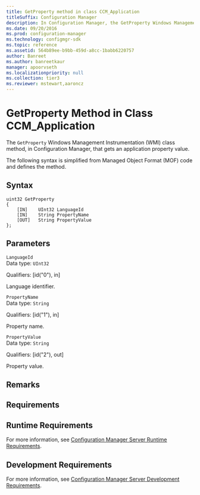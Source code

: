 ```yaml
---
title: GetProperty method in class CCM_Application
titleSuffix: Configuration Manager
description: In Configuration Manager, the GetProperty Windows Management Instrumentation class method that gets an application property value.
ms.date: 09/20/2016
ms.prod: configuration-manager
ms.technology: configmgr-sdk
ms.topic: reference
ms.assetid: 564b89ee-b9bb-459d-a8cc-1babb6220757
author: Banreet
ms.author: banreetkaur
manager: apoorvseth
ms.localizationpriority: null
ms.collection: tier3
ms.reviewer: mstewart,aaroncz 
---
```

# GetProperty Method in Class CCM_Application
The `GetProperty` Windows Management Instrumentation (WMI) class method, in Configuration Manager, that gets an application property value.   

 The following syntax is simplified from Managed Object Format (MOF) code and defines the method.  

## Syntax  

```  
uint32 GetProperty   
{  
    [IN]    UInt32 LanguageId  
    [IN]    String PropertyName  
    [OUT]   String PropertyValue  
};  
```  

## Parameters  
 `LanguageId`  
 Data type: `UInt32`  

 Qualifiers: [id("0"), in]  

 Language identifier.    

 `PropertyName`  
 Data type: `String`  

 Qualifiers: [id("1"), in]  

 Property name.    

 `PropertyValue`  
 Data type: `String`  

 Qualifiers: [id("2"), out]  

 Property value.    

## Remarks  

## Requirements  

## Runtime Requirements  
 For more information, see [Configuration Manager Server Runtime Requirements](../../../../../develop/core/reqs/server-runtime-requirements.md).  

## Development Requirements  
 For more information, see [Configuration Manager Server Development Requirements](../../../../../develop/core/reqs/server-development-requirements.md).

